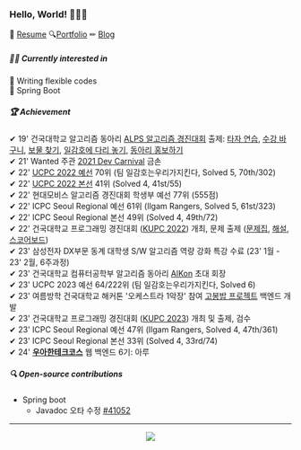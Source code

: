<h3>Hello, World! 🙋🏻‍♂️</h3>
📃 <a target="_blank" href="https://github.com/donghoony/donghoony/blob/main/resume.pdf">Resume</a> 🔍<a target="_blank" href="https://github.com/donghoony/donghoony/blob/main/portfolio.pdf">Portfolio</a> ✏ <a target="_blank" href=https://blog.hoony.me>Blog</a>

##### 🤷‍♂️ Currently interested in
<p>
  📝 Writing flexible codes <br>
  🌿 Spring Boot <br>
</p>

##### 🏆 Achievement 
<p>
✔ 19' 건국대학교 알고리즘 동아리 <a target="_blank" href=https://www.acmicpc.net/category/detail/2061>ALPS 알고리즘 경진대회</a>
출제: 
<a target="_blank" href=https://www.acmicpc.net/problem/17487>타자 연습</a>, 
<a target="_blank" href=https://www.acmicpc.net/problem/17488>수강 바구니</a>,
<a target="_blank" href=https://www.acmicpc.net/problem/17489>보물 찾기</a>,
<a target="_blank" href=https://www.acmicpc.net/problem/17490>일감호에 다리 놓기</a>,
<a target="_blank" href=https://www.acmicpc.net/problem/17493>동아리 홍보하기</a><br>
✔ 21' Wanted 주관 <a target="_blank" href=https://www.wanted.co.kr/themes/2021_dev_carnival>2021 Dev Carnival</a> 금손<br>
✔ 22' <a target="_blank" href=https://www.acmicpc.net/contest/spotboard/827>UCPC 2022 예선</a> 70위 (팀 일감호는우리가지킨다, Solved 5, 70th/302)<br>
✔ 22' <a target="_blank" href=https://www.acmicpc.net/contest/spotboard/828>UCPC 2022 본선</a> 41위 (Solved 4, 41st/55)<br>
✔ 22' 현대모비스 알고리즘 경진대회 학생부 예선 77위 (555점)<br>
✔ 22' ICPC Seoul Regional 예선 61위 (Ilgam Rangers, Solved 5, 61st/323)<br>
✔ 22' ICPC Seoul Regional 본선 49위 (Solved 4, 49th/72)<br>
✔ 22' 건국대학교 프로그래밍 경진대회 (<a target="_blank" href=https://github.com/riroan/KUPC>KUPC 2022</a>) 개최, 문제 출제 (<a target="_blank" href=https://github.com/riroan/KUPC/blob/main/problem/main.pdf>문제집</a>, <a target="_blank" href=https://github.com/riroan/KUPC/blob/main/solution/main.pdf>해설</a>, <a target="_blank" href=http://scoreboard.riroan.com/kupc>스코어보드</a>)<br>
✔ 23' 삼성전자 DX부문 동계 대학생 S/W 알고리즘 역량 강화 특강 수료 (23' 1월 - 23' 2월, 6주과정)<br>
✔ 23' 건국대학교 컴퓨터공학부 알고리즘 동아리 <a target="_blank" href=https://github.com/KU-AlKon>AlKon</a> 초대 회장<br>
✔ 23' UCPC 2023 예선 64/222위 (팀 일감호는우리가지킨다, Solved 6)<br>
✔ 23' 여름방학 건국대학교 해커톤 '오케스트라 1악장' 참여 <a target="_blank" href=https://github.com/you-can-cook/Gobong>고봉밥 프로젝트</a> 백엔드 개발<br>
✔ 23' 건국대학교 프로그래밍 경진대회 (<a target="_blank" href=https://www.acmicpc.net/category/989>KUPC 2023</a>) 개최 및 출제, 검수<br>
✔ 23' ICPC Seoul Regional 예선 47위 (Ilgam Rangers, Solved 4, 47th/361)<br>
✔ 23' ICPC Seoul Regional 본선 33위 (Solved 4, 33rd/74)<br>
✔ 24' <strong><a target="_blank" href=https://www.woowacourse.io>우아한테크코스</a></strong> 웹 백엔드 6기: 아루 <br>
</p>

##### 🔍 Open-source contributions
- Spring boot
  - Javadoc 오타 수정 [#41052](https://github.com/spring-projects/spring-boot/pull/41052)

---

<p align=center><a target="_blank" href="https://solved.ac/profile/aru0504"><img src="https://github-readme-solvedac-hyp3rflow.vercel.app/api/?handle=aru0504"></a></p>
